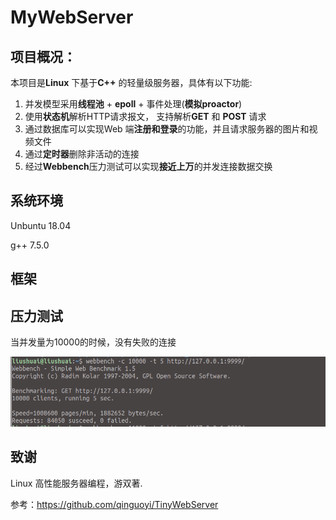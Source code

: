 # MyWebServer



## 项目概况：

本项目是**Linux** 下基于**C++** 的轻量级服务器，具体有以下功能:

1. 并发模型采用**线程池** + **epoll** + 事件处理(**模拟proactor**)
2. 使用**状态机**解析HTTP请求报文， 支持解析**GET** 和 **POST** 请求
3. 通过数据库可以实现Web 端**注册和登录**的功能，并且请求服务器的图片和视频文件
4. 通过**定时器**删除非活动的连接
5. 经过**Webbench**压力测试可以实现**接近上万**的并发连接数据交换



## 系统环境

Unbuntu 18.04

g++ 7.5.0



## 框架







## 压力测试

当并发量为10000的时候，没有失败的连接

![image](https://github.com/liushuai839/MyWebServer/blob/main/image-20210521204148302.png)









## 致谢

Linux 高性能服务器编程，游双著.

参考：https://github.com/qinguoyi/TinyWebServer
